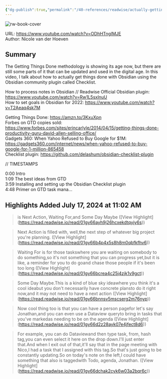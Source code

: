 ```yaml
---
{"dg-publish":true,"permalink":"/40-references/readwise/actually-getting-things-done-with-obsidian-checklist-plugin/","tags":["rw/articles"]}
---
```



![rw-book-cover](https://i.ytimg.com/vi/ODhHTngIMJE/maxresdefault.jpg)

URL: <https://www.youtube.com/watch?v=ODhHTngIMJE>  
Author: Nicole van der Hoeven

## Summary

The Getting Things Done methodology is showing its age now, but there are still some parts of it that can be updated and used in the digital age. In this video, I talk about how to actually get things done with Obsidian using the Obsidian community plugin called Checklist.

How to process notes in Obsidian // Readwise Official Obsidian plugin: <https://www.youtube.com/watch?v=Rw1L5sxlnuU>  
How to set goals in Obsidian for 2022: <https://www.youtube.com/watch?v=T2Aeaq4sk7M>

Getting Things Done: <https://amzn.to/3KxuXpn>  
Forbes on GTD copies sold: <https://www.forbes.com/sites/erincarlyle/2014/04/15/getting-things-done-productivity-guru-david-allen-selling-office/>  
Gadgets 360: When Yahoo Refused to Buy Google for $1M: <https://gadgets360.com/internet/news/when-yahoo-refused-to-buy-google-for-1-million-865458>  
Checklist plugin: <https://github.com/delashum/obsidian-checklist-plugin>

// TIMESTAMPS

0:00 Intro  
1:09 The best ideas from GTD  
3:59 Installing and setting up the Obsidian Checklist plugin  
4:48 Primer on GTD task mana...

## Highlights Added July 17, 2024 at 11:02 AM

> is Next Action, Waiting For,and Some Day Maybe ([View Highlight] (<https://read.readwise.io/read/01gy66ayh9j26hcxekdtqyjy6s>))

> Next Action is filled with, well,the next step of whatever big project you're planning. ([View Highlight] (<https://read.readwise.io/read/01gy66b4p4x5s8h8m0qbfkfhv6>))

> Waiting For is for those taskswhere you are waiting on somebody to do something,so it's not something that you can progress yet,but it is like, a reminder for you to do goand chase those people if it's been too long ([View Highlight] (<https://read.readwise.io/read/01gy66bcrea4c25j4zjk1v9gct>))

> Some Day Maybe.This is a kind of blue sky ideawhere you think it's a cool ideabut you don't necessarily have concrete plansto do it right now,and it may not need to have a next action ([View Highlight] (<https://read.readwise.io/read/01gy66bnnsv5mscserg2m76nyp>))

> Now cool thing too is that you can have a person pagefor let's say Jonathan,and you can even use a Dataview queryto bring in tasks that you've markedas needing to be on the agenda ([View Highlight] (<https://read.readwise.io/read/01gy66d2z28ayk07e4jfect8d6>))

> For example, you can do Dataviewand then type task, from, hash tag,you can even select it here on the drop down.I'll just enter that.And when I exit out of that,it'll say that in the page meeting with Nico,I had a task that I assigned with this tag.So that's just going to be constantly updating.So on today's note on the left,I could have something that also is taggedwith Todo, agenda, Jonathan. ([View Highlight] (<https://read.readwise.io/read/01gy66dchak2cyk6w03a2bqr6c>))
